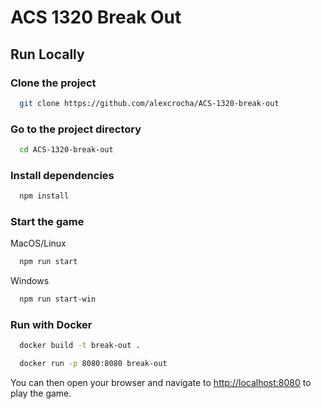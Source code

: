 # ACS 1320 Break Out

## Run Locally

### Clone the project

```bash
  git clone https://github.com/alexcrocha/ACS-1320-break-out
```

### Go to the project directory

```bash
  cd ACS-1320-break-out
```

### Install dependencies

```bash
  npm install
```

### Start the game

MacOS/Linux

```bash
  npm run start
```

Windows

```bash
  npm run start-win
```

### Run with Docker

```bash
  docker build -t break-out .
```

```bash
  docker run -p 8080:8080 break-out
```

You can then open your browser and navigate to [http://localhost:8080](http://localhost:8080) to play the game.
